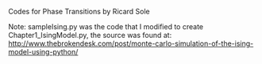Codes for Phase Transitions by Ricard Sole

Note: sampleIsing.py was the code that I modified to create Chapter1_IsingModel.py, the source was found at: http://www.thebrokendesk.com/post/monte-carlo-simulation-of-the-ising-model-using-python/
